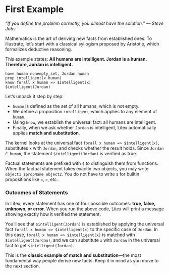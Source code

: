 # First Example

_“If you define the problem correctly, you almost have the solution.”_
_— Steve Jobs_

Mathematics is the art of deriving new facts from established ones. To illustrate, let’s start with a classical syllogism proposed by Aristotle, which formalizes deductive reasoning.

This example states: **All humans are intelligent. Jordan is a human. Therefore, Jordan is intelligent.**

```litex
have human nonempty_set, Jordan human
prop intelligent(x human)
know forall x human => $intelligent(x)
$intelligent(Jordan)
```

Let’s unpack it step by step:

* `human` is defined as the set of all humans, which is not empty.
* We define a proposition `intelligent`, which applies to any element of `human`.
* Using `know`, we establish the universal fact: all humans are intelligent.
* Finally, when we ask whether `Jordan` is intelligent, Litex automatically applies **match and substitution**.

The kernel looks at the universal fact `forall x human => $intelligent(x)`, substitutes `x` with `Jordan`, and checks whether the result holds. Since `Jordan ∈ human`, the statement `$intelligent(Jordan)` is verified as true.

Factual statements are prefixed with `$` to distinguish them from functions. When the factual statement takes exactly two objects, you may write `object1 $propName object2`. You do not have to write `$` for builtin propositions like `=`, `>`, etc.

### Outcomes of Statements

In Litex, every statement has one of four possible outcomes: **true, false, unknown, or error**. When you run the above code, Litex will print a message showing exactly how it verified the statement. 

You’ll see that `$intelligent(Jordan)` is established by applying the universal fact `forall x human => $intelligent(x)` to the specific case of `Jordan`. In this case, `forall x human => $intelligent(x)` is matched with `$intelligent(Jordan)`, and we can substitute `x` with `Jordan` in the universal fact to get `$intelligent(Jordan)`.

This is the **classic example of match and substitution**—the most fundamental way people derive new facts. Keep it in mind as you move to the next section.